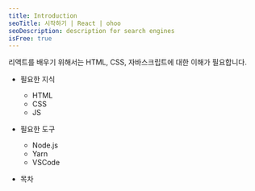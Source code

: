 ```yaml
---
title: Introduction
seoTitle: 시작하기 | React | ohoo
seoDescription: description for search engines
isFree: true
---
```



리액트를 배우기 위해서는 HTML, CSS, 자바스크립트에 대한 이해가 필요합니다. 
* 필요한 지식
  * HTML
  * CSS
  * JS
  
* 필요한 도구
  * Node.js
  * Yarn 
  * VSCode
  
* 목차
